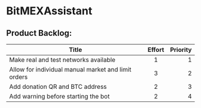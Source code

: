 # BitMEXAssistant

## Product Backlog:

| Title          | Effort  | Priority |
| ------------------------------------------------------------------ |:-------:| --------:|
| Make real and test networks available      | 1 | 1 |
| Allow for individual manual market and limit orders  | 3      |   2 |
| Add donation QR and BTC address | 2 |   3 |
| Add warning before starting the bot | 2 | 4

